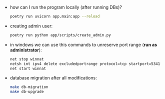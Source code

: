 - how can I run the program locally (after running DBs)?
    ```bash
    poetry run uvicorn app.main:app --reload
    ```

- creating admin user:
    ```bash
    poetry run python app/scripts/create_admin.py
    ```

- in windows we can use this commands to unreserve port range (**run as administrator**):
    ```bash
    net stop winnat
    netsh int ipv4 delete excludedportrange protocol=tcp startport=5341 numberofports=100
    net start winnat
    ```

- database migration after all modifications:
    ```bash
    make db-migration
    make db-upgrade
    ```